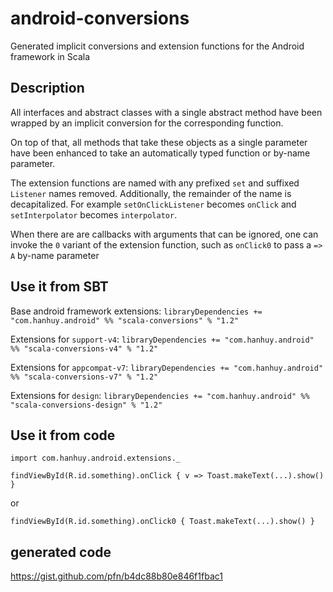 # android-conversions

Generated implicit conversions and extension functions for the Android
framework in Scala

## Description

All interfaces and abstract classes with a single abstract method have been
wrapped by an implicit conversion for the corresponding function.

On top of that, all methods that take these objects as a single parameter
have been enhanced to take an automatically typed function or by-name
parameter.

The extension functions are named with any prefixed `set` and suffixed
`Listener` names removed. Additionally, the remainder of the name is
decapitalized. For example `setOnClickListener` becomes `onClick` and
`setInterpolator` becomes `interpolator`.

When there are are callbacks with arguments that can be ignored, one can
invoke the `0` variant of the extension function, such as `onClick0` to pass
a `=> A` by-name parameter

## Use it from SBT

Base android framework extensions:
`libraryDependencies += "com.hanhuy.android" %% "scala-conversions" % "1.2"`

Extensions for `support-v4`:
`libraryDependencies += "com.hanhuy.android" %% "scala-conversions-v4" % "1.2"`

Extensions for `appcompat-v7`:
`libraryDependencies += "com.hanhuy.android" %% "scala-conversions-v7" % "1.2"`

Extensions for `design`:
`libraryDependencies += "com.hanhuy.android" %% "scala-conversions-design" % "1.2"`

## Use it from code

`import com.hanhuy.android.extensions._`

`findViewById(R.id.something).onClick { v => Toast.makeText(...).show() }`

or

`findViewById(R.id.something).onClick0 { Toast.makeText(...).show() }`

## generated code

https://gist.github.com/pfn/b4dc88b80e846f1fbac1
